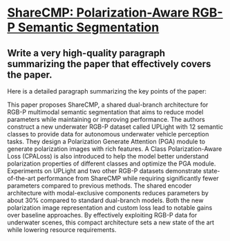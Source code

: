 # [ShareCMP: Polarization-Aware RGB-P Semantic Segmentation](https://arxiv.org/abs/2312.03430)

## Write a very high-quality paragraph summarizing the paper that effectively covers the paper.

 Here is a detailed paragraph summarizing the key points of the paper:

This paper proposes ShareCMP, a shared dual-branch architecture for RGB-P multimodal semantic segmentation that aims to reduce model parameters while maintaining or improving performance. The authors construct a new underwater RGB-P dataset called UPLight with 12 semantic classes to provide data for autonomous underwater vehicle perception tasks. They design a Polarization Generate Attention (PGA) module to generate polarization images with rich features. A Class Polarization-Aware Loss (CPALoss) is also introduced to help the model better understand polarization properties of different classes and optimize the PGA module. Experiments on UPLight and two other RGB-P datasets demonstrate state-of-the-art performance from ShareCMP while requiring significantly fewer parameters compared to previous methods. The shared encoder architecture with modal-exclusive components reduces parameters by about 30% compared to standard dual-branch models. Both the new polarization image representation and custom loss lead to notable gains over baseline approaches. By effectively exploiting RGB-P data for underwater scenes, this compact architecture sets a new state of the art while lowering resource requirements.
